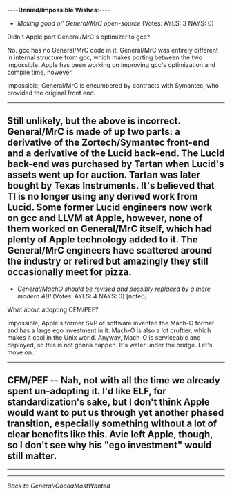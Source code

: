 ----**Denied/Impossible Wishes:**----



* *Making good ol' General/MrC open-source* (Votes: AYES: 3 NAYS: 0)

Didn't Apple port General/MrC's optimizer to gcc?

No. gcc has no General/MrC code in it. General/MrC was entirely different in internal structure from gcc, which makes porting between the two impossible. Apple has been working on improving gcc's optimization and compile time, however.

Impossible; General/MrC is encumbered by contracts with Symantec, who provided the original front end.

----
Still unlikely, but the above is incorrect. General/MrC is made of up two parts: a derivative of the Zortech/Symantec front-end and a derivative of the Lucid back-end. The Lucid back-end was purchased by Tartan when Lucid's assets went up for auction. Tartan was later bought by Texas Instruments. It's believed that TI is no longer using any derived work from Lucid. Some former Lucid engineers now work on gcc and LLVM at Apple, however, none of them worked on General/MrC itself, which had plenty of Apple technology added to it. The General/MrC engineers have scattered around the industry or retired but amazingly they still occasionally meet for pizza.
----

*  *General/MachO should be revised and possibly replaced by a more modern ABI* (Votes: AYES: 4 NAYS: 0) [note6]

What about adopting CFM/PEF?

Impossible; Apple's former SVP of software invented the Mach-O format and has a large ego investment in it. Mach-O is also a lot cruftier, which makes it cool in the Unix world. Anyway, Mach-O is serviceable and deployed, so this is not gonna happen. It's water under the bridge. Let's move on.

----
CFM/PEF -- Nah, not with all the time we already spent un-adopting it. I'd like ELF, for standardization's sake, but I don't think Apple would want to put us through yet another phased transition, especially something without a lot of clear benefits like this. Avie left Apple, though, so I don't see why his "ego investment" would still matter.
----



----
----

*Back to General/CocoaMostWanted*